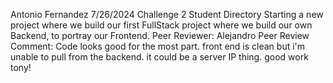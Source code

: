 Antonio Fernandez
7/26/2024
Challenge 2 Student Directory
Starting a new project where we build our first FullStack project where we build our own Backend, to portray our Frontend.
Peer Reviewer: Alejandro
Peer Review Comment: Code looks good for the most part. front end is clean but i'm unable to pull from the backend. it could be a server IP thing. good work tony!
